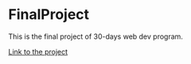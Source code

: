 # FinalProject
This is the final project of 30-days web dev program.

<a href="https://prototype-raj.github.io/PortfolioWebsite/" target="_blank">Link to the project </a>


